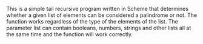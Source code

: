This is a simple tail recursive program written in Scheme that determines 
whether a given list of elements can be considered a palindrome or not.
The function works regardless of the type of the elements of the list. 
The parameter list can contain booleans, numbers, strings and other lists all at the same time 
and the function will work correctly.
